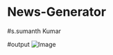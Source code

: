 # News-Generator

#s.sumanth Kumar

#output
![Image](https://github.com/user-attachments/assets/7cfcd3ca-6fab-4e30-b09f-a8051c744ad3)
